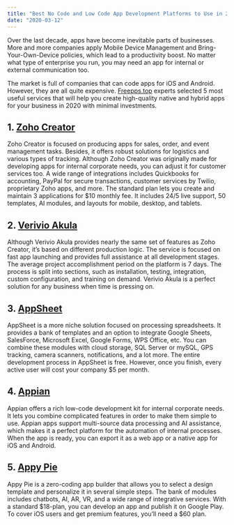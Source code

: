```yaml
---
title: "Best No Code and Low Code App Development Platforms to Use in 2020"
date: "2020-03-12"
---
```


Over the last decade, apps have become inevitable parts of businesses. More and more companies apply Mobile Device Management and Bring-Your-Own-Device policies, which lead to a productivity boost. No matter what type of enterprise you run, you may need an app for internal or external communication too. 

The market is full of companies that can code apps for iOS and Android. However, they are all quite expensive. [Freepps.top](https://freepps.top/) experts selected 5 most useful services that will help you create high-quality native and hybrid apps for your business in 2020 with minimal investments. 

## 1\. [Zoho Creator](https://www.zoho.com/creator/)

Zoho Creator is focused on producing apps for sales, order, and event management tasks. Besides, it offers robust solutions for logistics and various types of tracking. Although Zoho Creator was originally made for developing apps for internal corporate needs, you can adjust it for customer services too. A wide range of integrations includes Quickbooks for accounting, PayPal for secure transactions, customer services by Twilio, proprietary Zoho apps, and more. The standard plan lets you create and maintain 3 applications for $10 monthly fee. It includes 24/5 live support, 50 templates, AI modules, and layouts for mobile, desktop, and tablets. 

## 2\. [Verivio Akula](https://www.verivo.com/)

Although Verivio Akula provides nearly the same set of features as Zoho Creator, it’s based on different production logic. The service is focused on fast app launching and provides full assistance at all development stages. The average project accomplishment period on the platform is 7 days. The process is split into sections, such as installation, testing, integration, custom configuration, and training on demand. Verivio Akula is a perfect solution for any business when time is pressing on. 

## 3\. [AppSheet](https://www.appsheet.com/)

AppSheet is a more niche solution focused on processing spreadsheets. It provides a bank of templates and an option to integrate Google Sheets, SalesForce, Microsoft Excel, Google Forms, WPS Office, etc. You can combine these modules with cloud storage, SQL Server or mySQL, GPS tracking, camera scanners, notifications, and a lot more. The entire development process in AppSheet is free. However, once you finish, every active user will cost your company $5 per month. 

## 4\. [Appian](https://www.appian.com/)

Appian offers a rich low-code development kit for internal corporate needs. It lets you combine complicated features in order to make them simple to use. Appian apps support multi-source data processing and AI assistance, which makes it a perfect platform for the automation of internal processes. When the app is ready, you can export it as a web app or a native app for iOS and Android.

## 5\. [Appy Pie](https://www.appypie.com/)

Appy Pie is a zero-coding app builder that allows you to select a design template and personalize it in several simple steps. The bank of modules includes chatbots, AI, AR, VR, and a wide range of integrative services. With a standard $18-plan, you can develop an app and publish it on Google Play. To cover iOS users and get premium features, you’ll need a $60 plan.
